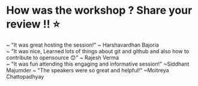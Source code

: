 # How was the workshop ? Share your review !! :star:
~ "It was great hosting the session!" ~ Harshavardhan Bajoria  
~ "It was nice, Learned lots of things about git and github and also how to contribute to opensource :blush:" ~ Rajesh Verma <br>
~ "It was fun attending this engaging  and informative session!" ~Siddhant Majumder
~ "The speakers were so great and helpful!" ~Moitreya Chattopadhyay

